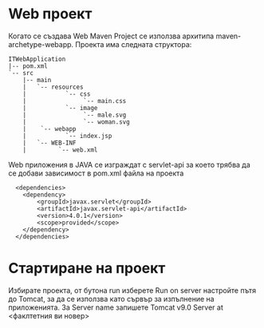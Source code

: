 # Web проект

Когато се създава Web Maven Project се използва архитипа maven-archetype-webapp. Проекта има следната структора:

```
ITWebApplication
|-- pom.xml
`-- src
    |-- main
    |   `-- resources
    |           `-- css
    |                `-- main.css
    |           `-- image
    |                `-- male.svg
    |                `-- woman.svg
    |    `-- webapp
    |           `-- index.jsp
    |   `-- WEB-INF
    |         `-- web.xml
```

Web приложения в JAVA се изграждат с servlet-api за което трябва да се добави зависимост в pom.xml файла на проекта 

```
  <dependencies>
    <dependency>
	    <groupId>javax.servlet</groupId>
	    <artifactId>javax.servlet-api</artifactId>
	    <version>4.0.1</version>
	    <scope>provided</scope>
    </dependency>
  </dependencies>
```

# Стартиране на проект

Избирате проекта, от бутона run изберете Run on server настройте пътя до Tomcat, за да се използва като сървър за изпълнение на приложенията. За Server name запишете Tomcat v9.0 Server at <факлтетния ви новер>
